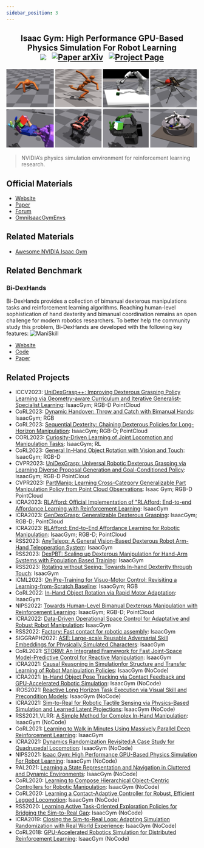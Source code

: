 ```yaml
---
sidebar_position: 3
---
```


<h2 align="center">
  <b>Isaac Gym: High Performance GPU-Based Physics Simulation For Robot Learning</b>

<div align="center">
    <a href="https://developer.nvidia.com/isaac-gym" target="_blank"><img src="https://img.shields.io/badge/Website-IsaacGym-red"></img></a>
    &nbsp;
    <a href="https://arxiv.org/abs/2108.10470" target="_blank"><img src="https://img.shields.io/badge/Paper-arXiv-green" alt="Paper arXiv"></img></a>
    &nbsp;
    <a href="https://forums.developer.nvidia.com/c/agx-autonomous-machines/isaac/isaac-gym/322" target="_blank"><img src="https://img.shields.io/badge/Forum-IsaacGym-yellow" alt="Project Page"></img></a>
</div>
</h2>

![IsaacGym](imgs/IsaacGym.jpg)
> NVIDIA’s physics simulation environment for reinforcement learning research.

## Official Materials
- [Website](https://developer.nvidia.com/isaac-gym)
- [Paper](https://arxiv.org/abs/2108.10470)
- [Forum](https://forums.developer.nvidia.com/c/agx-autonomous-machines/isaac/isaac-gym/322)
- [OmniIsaacGymEnvs](https://github.com/NVIDIA-Omniverse/OmniIsaacGymEnvs)

## Related Materials
- [Awesome NVIDIA Isaac Gym](https://github.com/wangcongrobot/awesome-isaac-gym)

## Related Benchmark

### Bi-DexHands
Bi-DexHands provides a collection of bimanual dexterous manipulations tasks and reinforcement learning algorithms. Reaching human-level sophistication of hand dexterity and bimanual coordination remains an open challenge for modern robotics researchers. To better help the community study this problem, Bi-DexHands are developed with the following key features:
  ![ManiSkill](imgs/isaacgym/quick_demo3.gif)
  - [Website](https://bi-dexhands.ai)
  - [Code](https://github.com/PKU-MARL/DexterousHands)
  - [Paper](https://arxiv.org/abs/2206.08686)

## Related Projects
- ICCV2023: [UniDexGrasp++: Improving Dexterous Grasping Policy Learning via Geometry-aware Curriculum and Iterative Generalist-Specialist Learning](https://pku-epic.github.io/UniDexGrasp++/): IsaacGym; RGB-D PointCloud
- CoRL2023: [Dynamic Handover: Throw and Catch with Bimanual Hands](https://binghao-huang.github.io/dynamic_handover/): IsaacGym; RGB
- CoRL2023: [Sequential Dexterity: Chaining Dexterous Policies for Long-Horizon Manipulation](https://sequential-dexterity.github.io/): IsaacGym; RGB-D; PointCloud
- CORL2023: [Curiosity-Driven Learning of Joint Locomotion and Manipulation Tasks](https://openreview.net/forum?id=QG_ERxtDAP-&referrer=%5Bthe%20profile%20of%20Clemens%20Schwarke%5D(%2Fprofile%3Fid%3D~Clemens_Schwarke1)): IsaacGym; RL
- CoRL2023: [General In-Hand Object Rotation with Vision and Touch](https://haozhi.io/rotateit/): IsaacGym; RGB-D
- CVPR2023: [UniDexGrasp: Universal Robotic Dexterous Grasping via Learning Diverse Proposal Generation and Goal-Conditioned Policy](https://pku-epic.github.io/UniDexGrasp/): IsaacGym; RGB-D PointCloud
- CVPR2023: [PartManip: Learning Cross-Category Generalizable Part Manipulation Policy from Point Cloud Observations](https://github.com/PKU-EPIC/PartManip): Isaac Gym; RGB-D PointCloud
- ICRA2023: [RLAfford: Official Implementation of "RLAfford: End-to-end Affordance Learning with Reinforcement Learning](https://github.com/hyperplane-lab/RLAfford): IsaacGym
- ICRA2023: [GenDexGrasp: Generalizable Dexterous Grasping](https://sites.google.com/view/gendexgrasp/): IsaacGym; RGB-D; PointCloud
- ICRA2023: [RLAfford: End-to-End Affordance Learning for Robotic Manipulation](https://sites.google.com/view/rlafford/): IsaacGym; RGB-D; PointCloud
- RSS2023: [AnyTeleop: A General Vision-Based Dexterous Robot Arm-Hand Teleoperation System](http://anyteleop.com/): IsaacGym
- RSS2023: [DexPBT: Scaling up Dexterous Manipulation for Hand-Arm Systems with Population Based Training](https://sites.google.com/view/dexpbt): IsaacGym
- RSS2023: [Rotating without Seeing: Towards In-hand Dexterity through Touch](https://touchdexterity.github.io/): IsaacGym
- ICML2023: [On Pre-Training for Visuo-Motor Control: Revisiting a Learning-from-Scratch Baseline](https://arxiv.org/abs/2212.05749): IsaacGym; RGB
- CoRL2022: [In-Hand Object Rotation via Rapid Motor Adaptation](https://haozhi.io/hora/): IsaacGym
- NIPS2022: [Towards Human-Level Bimanual Dexterous Manipulation with Reinforcement Learning](https://bi-dexhands.ai/): IsaacGym; RGB-D; PointCloud
- ICRA2022: [Data-Driven Operational Space Control for Adaptative and Robust Robot Manipulation](https://github.com/nvlabs/oscar): IsaacGym
- RSS2022: [Factory: Fast contact for robotic assembly](https://sites.google.com/nvidia.com/factory): IsaacGym
- SIGGRAPH2022: [ASE: Large-scale Reusable Adversarial Skill Embeddings for Physically Simulated Characters](https://nv-tlabs.github.io/ASE/): IsaacGym
- CoRL2021: [STORM: An Integrated Framework for Fast Joint-Space Model-Predictive Control for Reactive Manipulation](https://github.com/NVlabs/storm): IsaacGym
- ICRA2021: [Causal Reasoning in Simulationfor Structure and Transfer Learning of Robot Manipulation Policies](https://sites.google.com/view/crest-causal-struct-xfer-manip): IsaacGym (NoCode)
- ICRA2021: [In-Hand Object Pose Tracking via Contact Feedback and GPU-Accelerated Robotic Simulation](https://sites.google.com/view/in-hand-object-pose-tracking/): IsaacGym (NoCode)
- IROS2021: [Reactive Long Horizon Task Execution via Visual Skill and Precondition Models](https://arxiv.org/pdf/2011.08694.pdf): IsaacGym (NoCode)
- ICRA2021: [Sim-to-Real for Robotic Tactile Sensing via Physics-Based Simulation and Learned Latent Projections](https://arxiv.org/pdf/2103.16747.pdf): IsaacGym (NoCode)
- RSS2021_VLRR: [A Simple Method for Complex In-Hand Manipulation](https://sites.google.com/view/in-hand-reorientation): IsaacGym (NoCode)
- CoRL2021: [Learning to Walk in Minutes Using Massively Parallel Deep Reinforcement Learning](https://leggedrobotics.github.io/legged_gym/): IsaacGym
- ICRA2021: [Dynamics Randomization Revisited:A Case Study for Quadrupedal Locomotion](https://www.pair.toronto.edu/understanding-dr/): IsaacGym (NoCode)
- NIPS2021: [Isaac Gym: High Performance GPU-Based Physics Simulation For Robot Learning](https://sites.google.com/view/isaacgym-nvidia): IsaacGym (NoCode)
- RAL2021: [Learning a State Representation and Navigation in Cluttered and Dynamic Environments](https://arxiv.org/pdf/2103.04351.pdf): IsaacGym (NoCode)
- CoRL2020: [Learning to Compose Hierarchical Object-Centric Controllers for Robotic Manipulation](https://sites.google.com/view/compositional-object-control/): IsaacGym (NoCode)
- CoRL2020: [Learning a Contact-Adaptive Controller for Robust, Efficient Legged Locomotion](https://sites.google.com/view/learn-contact-controller/home): IsaacGym (NoCode)
- RSS2020: [Learning Active Task-Oriented Exploration Policies for Bridging the Sim-to-Real Gap](https://sites.google.com/view/task-oriented-exploration/): IsaacGym (NoCode)
- ICRA2019: [Closing the Sim-to-Real Loop: Adapting Simulation Randomization with Real World Experience](https://sites.google.com/view/simopt): IsaacGym (NoCode)
- CoRL2018: [GPU-Accelerated Robotics Simulation for Distributed Reinforcement Learning](https://sites.google.com/view/accelerated-gpu-simulation/home): IsaacGym (NoCode)

